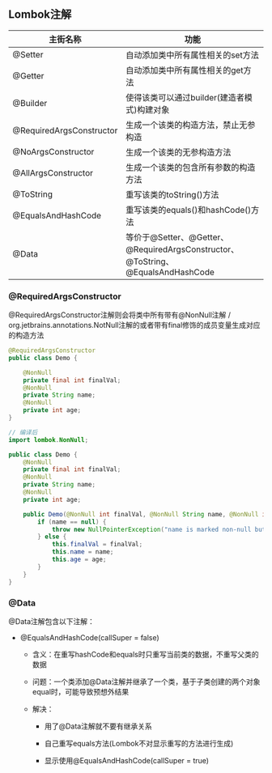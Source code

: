 ## Lombok注解

主街名称|功能
---|---
@Setter|自动添加类中所有属性相关的set方法
@Getter|自动添加类中所有属性相关的get方法
@Builder|使得该类可以通过builder(建造者模式)构建对象
@RequiredArgsConstructor|生成一个该类的构造方法，禁止无参构造
@NoArgsConstructor|生成一个该类的无参构造方法
@AllArgsConstructor|生成一个该类的包含所有参数的构造方法
@ToString|重写该类的toString()方法
@EqualsAndHashCode|重写该类的equals()和hashCode()方法
@Data|等价于@Setter、@Getter、@RequiredArgsConstructor、@ToString、@EqualsAndHashCode

### @RequiredArgsConstructor

@RequiredArgsConstructor注解则会将类中所有带有@NonNull注解 / org.jetbrains.annotations.NotNull注解的或者带有final修饰的成员变量生成对应的构造方法
```java
@RequiredArgsConstructor
public class Demo {

    @NonNull
    private final int finalVal;
    @NonNull
    private String name;
    @NonNull
    private int age;
}

// 编译后
import lombok.NonNull;

public class Demo {
    @NonNull
    private final int finalVal;
    @NonNull
    private String name;
    @NonNull
    private int age;

    public Demo(@NonNull int finalVal, @NonNull String name, @NonNull int age) {
        if (name == null) {
            throw new NullPointerException("name is marked non-null but is null");
        } else {
            this.finalVal = finalVal;
            this.name = name;
            this.age = age;
        }
    }
}
```

### @Data

@Data注解包含以下注解：

* @EqualsAndHashCode(callSuper = false)

    * 含义：在重写hashCode和equals时只重写当前类的数据，不重写父类的数据

    * 问题：一个类添加@Data注解并继承了一个类，基于子类创建的两个对象equal时，可能导致预想外结果
    
    * 解决：
    
        * 用了@Data注解就不要有继承关系
    
        * 自己重写equals方法(Lombok不对显示重写的方法进行生成)
    
        * 显示使用@EqualsAndHashCode(callSuper = true)



### 
